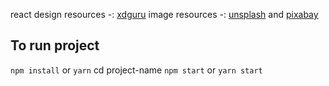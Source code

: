 react
design resources -: [xdguru](https://xdguru.com)
image resources -: [unsplash](https://unsplash.com/) and [pixabay](https://pixabay.com/)

## To run project

`npm install` or `yarn`
cd project-name
`npm start` or `yarn start`
